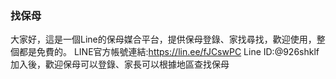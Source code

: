 ### 找保母

大家好，這是一個Line的保母媒合平台，提供保母登錄、家找尋找，歡迎使用，整個都是免費的。
LINE官方帳號連結:https://lin.ee/fJCswPC
Line ID:@926shklf
加入後，歡迎保母可以登錄、家長可以根據地區查找保母

